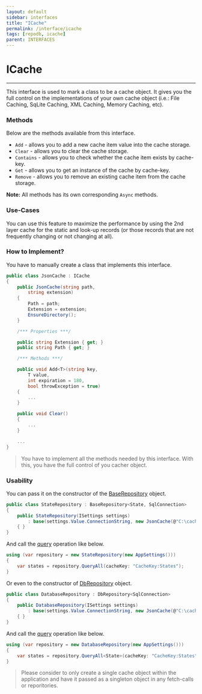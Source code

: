 ```yaml
---
layout: default
sidebar: interfaces
title: "ICache"
permalink: /interface/icache
tags: [repodb, icache]
parent: INTERFACES
---
```


# ICache

---

This interface is used to mark a class to be a cache object. It gives you the full control on the implementations of your own cache object (i.e.: File Caching, SqLite Caching, XML Caching, Memory Caching, etc).

### Methods

Below are the methods available from this interface.

- `Add` - allows you to add a new cache item value into the cache storage.
- `Clear` - allows you to clear the cache storage.
- `Contains` - allows you to check whether the cache item exists by cache-key.
- `Get` - allows you to get an instance of the cache by cache-key.
- `Remove` - allows you to remove an existing cache item from the cache storage.

**Note:** All methods has its own corresponding `Async` methods.

### Use-Cases

You can use this feature to maximize the performance by using the 2nd layer cache for the static and look-up records (or those records that are not frequently changing or not changing at all).

### How to Implement?

You have to manually create a class that implements this interface.

```csharp
public class JsonCache : ICache
{
    public JsonCache(string path,
        string extension)
    {
        Path = path;
        Extension = extension;
        EnsureDirectory();
    }

    /*** Properties ***/

    public string Extension { get; }
    public string Path { get; }

    /*** Methods ***/

    public void Add<T>(string key,
        T value,
        int expiration = 180,
        bool throwException = true)
    {
        ...
    }

    public void Clear()
    {
        ...
    }

    ...
}
```

> You have to implement all the methods needed by this interface. With this, you have the full control of you cacher object.

### Usability

You can pass it on the constructor of the [BaseRepository](/class/baserepository) object.

```csharp
public class StateRepository : BaseRepository<State, SqlConnection>
{
    public StateRepository(ISettings settings)
        : base(settings.Value.ConnectionString, new JsonCache(@"C:\cache", "jsoncache"))
    { }
}
```

And call the [query](/operation/query) operation like below.

```csharp
using (var repository = new StateRepository(new AppSettings()))
{
    var states = repository.QueryAll(cacheKey: "CacheKey:States");
}
```

Or even to the constructor of [DbRepository](/class/dbrepository) object.

```csharp
public class DatabaseRepository : DbRepository<SqlConnection>
{
    public DatabaseRepository(ISettings settings)
        : base(settings.Value.ConnectionString, new JsonCache(@"C:\cache", "jsoncache"))
    { }
}
```

And call the [query](/operation/query) operation like below.

```csharp
using (var repository = new DatabaseRepository(new AppSettings()))
{
    var states = repository.QueryAll<State>(cacheKey: "CacheKey:States");
}
```

> Please consider to only create a single cache object within the application and have it passed as a singleton object in any fetch-calls or reporitories.
